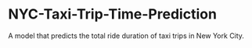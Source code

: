 # NYC-Taxi-Trip-Time-Prediction
A model that predicts the total ride duration of taxi trips in New York City.
